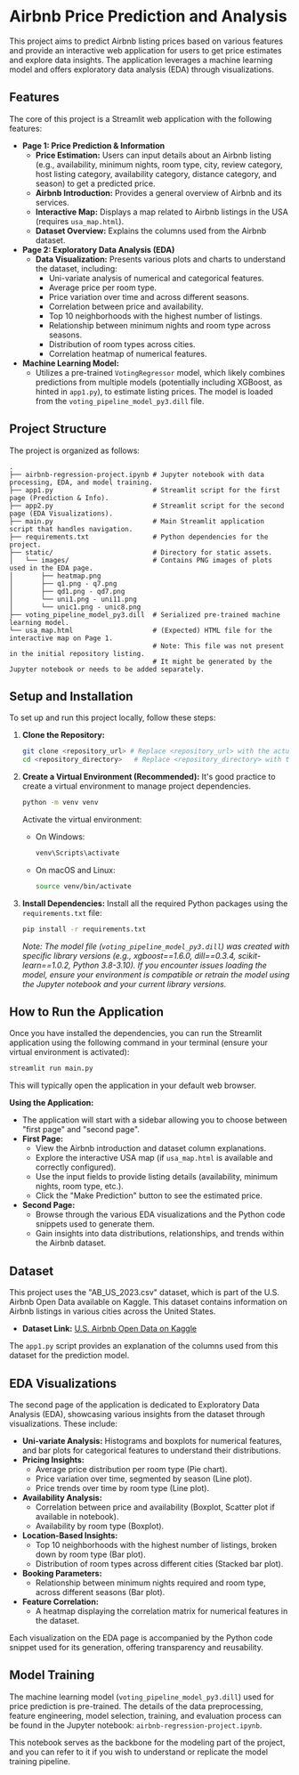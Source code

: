 # Airbnb Price Prediction and Analysis

This project aims to predict Airbnb listing prices based on various features and provide an interactive web application for users to get price estimates and explore data insights. The application leverages a machine learning model and offers exploratory data analysis (EDA) through visualizations.

## Features

The core of this project is a Streamlit web application with the following features:

*   **Page 1: Price Prediction & Information**
    *   **Price Estimation:** Users can input details about an Airbnb listing (e.g., availability, minimum nights, room type, city, review category, host listing category, availability category, distance category, and season) to get a predicted price.
    *   **Airbnb Introduction:** Provides a general overview of Airbnb and its services.
    *   **Interactive Map:** Displays a map related to Airbnb listings in the USA (requires `usa_map.html`).
    *   **Dataset Overview:** Explains the columns used from the Airbnb dataset.
*   **Page 2: Exploratory Data Analysis (EDA)**
    *   **Data Visualization:** Presents various plots and charts to understand the dataset, including:
        *   Uni-variate analysis of numerical and categorical features.
        *   Average price per room type.
        *   Price variation over time and across different seasons.
        *   Correlation between price and availability.
        *   Top 10 neighborhoods with the highest number of listings.
        *   Relationship between minimum nights and room type across seasons.
        *   Distribution of room types across cities.
        *   Correlation heatmap of numerical features.
*   **Machine Learning Model:**
    *   Utilizes a pre-trained `VotingRegressor` model, which likely combines predictions from multiple models (potentially including XGBoost, as hinted in `app1.py`), to estimate listing prices. The model is loaded from the `voting_pipeline_model_py3.dill` file.

## Project Structure

The project is organized as follows:

```
.
├── airbnb-regression-project.ipynb # Jupyter notebook with data processing, EDA, and model training.
├── app1.py                         # Streamlit script for the first page (Prediction & Info).
├── app2.py                         # Streamlit script for the second page (EDA Visualizations).
├── main.py                         # Main Streamlit application script that handles navigation.
├── requirements.txt                # Python dependencies for the project.
├── static/                         # Directory for static assets.
│   └── images/                     # Contains PNG images of plots used in the EDA page.
│       ├── heatmap.png
│       ├── q1.png - q7.png
│       ├── qd1.png - qd7.png
│       └── uni1.png - uni11.png
│       └── unic1.png - unic8.png
├── voting_pipeline_model_py3.dill  # Serialized pre-trained machine learning model.
└── usa_map.html                    # (Expected) HTML file for the interactive map on Page 1.
                                    # Note: This file was not present in the initial repository listing.
                                    # It might be generated by the Jupyter notebook or needs to be added separately.
```

## Setup and Installation

To set up and run this project locally, follow these steps:

1.  **Clone the Repository:**
    ```bash
    git clone <repository_url> # Replace <repository_url> with the actual URL
    cd <repository_directory>   # Replace <repository_directory> with the cloned folder name
    ```

2.  **Create a Virtual Environment (Recommended):**
    It's good practice to create a virtual environment to manage project dependencies.
    ```bash
    python -m venv venv
    ```
    Activate the virtual environment:
    *   On Windows:
        ```bash
        venv\Scripts\activate
        ```
    *   On macOS and Linux:
        ```bash
        source venv/bin/activate
        ```

3.  **Install Dependencies:**
    Install all the required Python packages using the `requirements.txt` file:
    ```bash
    pip install -r requirements.txt
    ```
    *Note: The model file (`voting_pipeline_model_py3.dill`) was created with specific library versions (e.g., xgboost==1.6.0, dill==0.3.4, scikit-learn==1.0.2, Python 3.8-3.10). If you encounter issues loading the model, ensure your environment is compatible or retrain the model using the Jupyter notebook and your current library versions.*

## How to Run the Application

Once you have installed the dependencies, you can run the Streamlit application using the following command in your terminal (ensure your virtual environment is activated):

```bash
streamlit run main.py
```

This will typically open the application in your default web browser.

**Using the Application:**

*   The application will start with a sidebar allowing you to choose between "first page" and "second page".
*   **First Page:**
    *   View the Airbnb introduction and dataset column explanations.
    *   Explore the interactive USA map (if `usa_map.html` is available and correctly configured).
    *   Use the input fields to provide listing details (availability, minimum nights, room type, etc.).
    *   Click the "Make Prediction" button to see the estimated price.
*   **Second Page:**
    *   Browse through the various EDA visualizations and the Python code snippets used to generate them.
    *   Gain insights into data distributions, relationships, and trends within the Airbnb dataset.

## Dataset

This project uses the "AB_US_2023.csv" dataset, which is part of the U.S. Airbnb Open Data available on Kaggle. This dataset contains information on Airbnb listings in various cities across the United States.

*   **Dataset Link:** [U.S. Airbnb Open Data on Kaggle](https://www.kaggle.com/datasets/kritikseth/us-airbnb-open-data?select=AB_US_2023.csv)

The `app1.py` script provides an explanation of the columns used from this dataset for the prediction model.

## EDA Visualizations

The second page of the application is dedicated to Exploratory Data Analysis (EDA), showcasing various insights from the dataset through visualizations. These include:

*   **Uni-variate Analysis:** Histograms and boxplots for numerical features, and bar plots for categorical features to understand their distributions.
*   **Pricing Insights:**
    *   Average price distribution per room type (Pie chart).
    *   Price variation over time, segmented by season (Line plot).
    *   Price trends over time by room type (Line plot).
*   **Availability Analysis:**
    *   Correlation between price and availability (Boxplot, Scatter plot if available in notebook).
    *   Availability by room type (Boxplot).
*   **Location-Based Insights:**
    *   Top 10 neighborhoods with the highest number of listings, broken down by room type (Bar plot).
    *   Distribution of room types across different cities (Stacked bar plot).
*   **Booking Parameters:**
    *   Relationship between minimum nights required and room type, across different seasons (Bar plot).
*   **Feature Correlation:**
    *   A heatmap displaying the correlation matrix for numerical features in the dataset.

Each visualization on the EDA page is accompanied by the Python code snippet used for its generation, offering transparency and reusability.

## Model Training

The machine learning model (`voting_pipeline_model_py3.dill`) used for price prediction is pre-trained. The details of the data preprocessing, feature engineering, model selection, training, and evaluation process can be found in the Jupyter notebook: `airbnb-regression-project.ipynb`.

This notebook serves as the backbone for the modeling part of the project, and you can refer to it if you wish to understand or replicate the model training pipeline.
